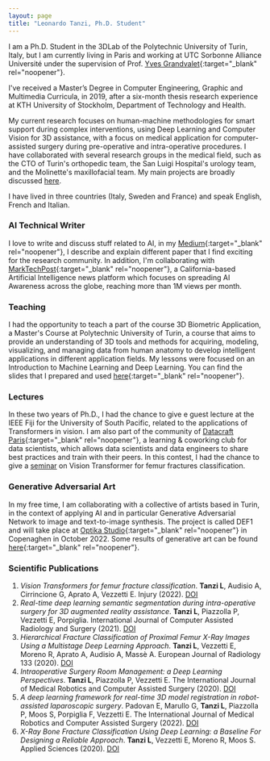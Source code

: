 ```yaml
---
layout: page
title: "Leonardo Tanzi, Ph.D. Student"
---
```


I am a Ph.D. Student in the 3DLab of the Polytechnic University of Turin, Italy, but I am currently living in Paris and working at UTC Sorbonne Alliance Université under the supervision of Prof. [Yves Grandvalet](https://scholar.google.com/citations?user=ZX9LE3QAAAAJ&hl=en){:target="_blank" rel="noopener"}.

I've received a Master’s Degree in Computer Engineering, Graphic and Multimedia Curricula, in 2019, after a six-month thesis research experience at KTH University of Stockholm, Department of Technology and Health. 

My current research focuses on human-machine methodologies for smart support during complex interventions, using Deep Learning and Computer Vision for 3D assistance, with a focus on medical application for computer-assisted surgery during pre-operative and intra-operative procedures. I have collaborated with several research groups in the medical field, such as the CTO of Turin's orthopedic team, the San Luigi Hospital's urology team, and the Molinette's maxillofacial team. My main projects are broadly discussed [here](https://leonardotanzi.github.io/blog/).

I have lived in three countries (Italy, Sweden and France) and speak English, French and Italian.

### AI Technical Writer
I love to write and discuss stuff related to AI, in my [Medium](https://medium.com/@leonardo.tanzi){:target="_blank" rel="noopener"}, I describe and explain different paper that I find exciting for the research community. In addition, I'm collaborating with [MarkTechPost](https://www.marktechpost.com/author/leonardotanzi/){:target="_blank" rel="noopener"}, a California-based Artificial Intelligence news platform which focuses on spreading AI Awareness across the globe, reaching more than 1M views per month. 

### Teaching
I had the opportunity to teach a part of the course 3D Biometric Application, a Master's Course at Polytechnic University of Turin, a course that aims to provide an understanding of 3D tools and methods for acquiring, modeling, visualizing, and managing data from human anatomy to develop intelligent applications in different application fields. My lessons were focused on an Introduction to Machine Learning and Deep Learning. You can find the slides that I prepared and used [here](.\MLDL_Tanzi.pdf){:target="_blank" rel="noopener"}.

### Lectures
In these two years of Ph.D., I had the chance to give e guest lecture at the IEEE Fiji for the University of South Pacific, related to the applications of Transformers in vision. I am also part of the community of [Datacraft Paris](https://datacraft.paris/){:target="_blank" rel="noopener"}, a learning & coworking club for data scientists, which allows data scientists and data engineers to share best practices and train with their peers. In this contest, I had the chance to give a [seminar](https://www.youtube.com/watch?v=lYVczUh7Vi8) on Vision Transformer for femur fractures classification.

### Generative Adversarial Art
In my free time, I am collaborating with a collective of artists based in Turin, in the context of applying AI and in particular Generative Adversarial Network to image and text-to-image synthesis. The project is called DEF1 and will take place at [Optika Studio](https://optika.studio/){:target="_blank" rel="noopener"} in Copenaghen in October 2022. Some results of generative art can be found [here](https://www.instagram.com/intingol1/){:target="_blank" rel="noopener"}. 

### Scientific Publications

1. *Vision Transformers for femur fracture classification*. **Tanzi L**, Audisio A, Cirrincione G, Aprato A, Vezzetti E. Injury (2022). [DOI](https://doi.org/10.1016/j.injury.2022.04.013)
2. *Real-time deep learning semantic segmentation during intra-operative surgery for 3D augmented reality assistance*. **Tanzi L**, Piazzolla P, Vezzetti E, Porpiglia. International Journal of Computer Assisted Radiology and Surgery (2021). [DOI](https://doi.org/10.1007/s11548-021-02432-y)
3. *Hierarchical Fracture Classification of Proximal Femur X-Ray Images Using a Multistage Deep Learning Approach*. **Tanzi L**, Vezzetti E, Moreno R, Aprato A, Audisio A, Massè A. European Journal of Radiology 133 (2020). [DOI](https://doi.org/10.1016/j.ejrad.2020.109373)
4. *Intraoperative Surgery Room Management: a Deep Learning Perspectives*. **Tanzi L**, Piazzolla P, Vezzetti E. The International Journal of Medical Robotics and Computer Assisted Surgery (2020). [DOI](https://doi.org/10.1002/rcs.2136)
5. *A deep learning framework for real-time 3D model registration in robot-assisted laparoscopic surgery*. Padovan E, Marullo G, **Tanzi L**, Piazzolla P, Moos S, Porpiglia F, Vezzetti E. The International Journal of Medical Robotics and Computer Assisted Surgery (2022). [DOI](https://doi.org/10.1002/rcs.2387)
6. *X-Ray Bone Fracture Classification Using Deep Learning: a Baseline For Designing a Reliable Approach*. **Tanzi L**, Vezzetti E, Moreno R, Moos S. Applied Sciences (2020). [DOI](https://doi.org/10.3390/app10041507)
